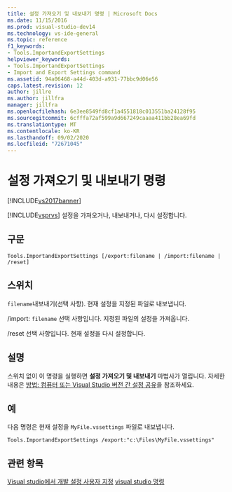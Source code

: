 ```yaml
---
title: 설정 가져오기 및 내보내기 명령 | Microsoft Docs
ms.date: 11/15/2016
ms.prod: visual-studio-dev14
ms.technology: vs-ide-general
ms.topic: reference
f1_keywords:
- Tools.ImportandExportSettings
helpviewer_keywords:
- Tools.ImportandExportSettings
- Import and Export Settings command
ms.assetid: 94a06468-a44d-403d-a931-77bbc9d06e56
caps.latest.revision: 12
author: jillre
ms.author: jillfra
manager: jillfra
ms.openlocfilehash: 6e3ee8549fd8cf1a4551818c013551ba24128f95
ms.sourcegitcommit: 6cfffa72af599a9d667249caaaa411bb28ea69fd
ms.translationtype: MT
ms.contentlocale: ko-KR
ms.lasthandoff: 09/02/2020
ms.locfileid: "72671045"
---
```

# <a name="import-and-export-settings-command"></a>설정 가져오기 및 내보내기 명령
[!INCLUDE[vs2017banner](../../includes/vs2017banner.md)]

[!INCLUDE[vsprvs](../../includes/vsprvs-md.md)] 설정을 가져오거나, 내보내거나, 다시 설정합니다.

## <a name="syntax"></a>구문

```
Tools.ImportandExportSettings [/export:filename | /import:filename | /reset]
```

## <a name="switches"></a>스위치
 `filename`내보내기(선택 사항). 현재 설정을 지정된 파일로 내보냅니다.

 /import: `filename` 선택 사항입니다. 지정된 파일의 설정을 가져옵니다.

 /reset 선택 사항입니다. 현재 설정을 다시 설정합니다.

## <a name="remarks"></a>설명
 스위치 없이 이 명령을 실행하면 **설정 가져오기 및 내보내기** 마법사가 열립니다. 자세한 내용은 [방법: 컴퓨터 또는 Visual Studio 버전 간 설정 공유](https://msdn.microsoft.com/1131fb10-35c1-42da-9cd8-91aa3235b882)을 참조하세요.

## <a name="example"></a>예
 다음 명령은 현재 설정을 `MyFile.vssettings` 파일로 내보냅니다.

```
Tools.ImportandExportSettings /export:"c:\Files\MyFile.vssettings"
```

## <a name="see-also"></a>관련 항목
 [Visual studio에서 개발 설정 사용자 지정](https://msdn.microsoft.com/22c4debb-4e31-47a8-8f19-16f328d7dcd3) [visual studio 명령](../../ide/reference/visual-studio-commands.md)
